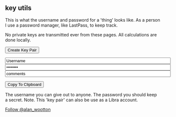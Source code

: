 ## key utils 

This is what the username and password for a 'thing' looks like. As a person I use a password manager, like LastPass, to keep track.

No private keys are transmitted ever from these pages. All calculations are done locally.

<button type="button" id="createKeyPair" >Create Key Pair</button>

<div class="ex2"  style="color:blue"><input value="Username" type="text" size="64" id = "usernameDiv" name="uuuu" /></div>

<div class="ex2" style="color:blue"><input value="Password" type="password" size="64" id = "passwordDiv" rows="3" /></div>

 <div class="ex2" style="color:blue"><input value="comments" type="text" size="64" id = "commentsDiv" rows="3" /></div>

<!-- 
<div class="ex2"  style="color:blue"><textarea type="text" id = "usernameDivx" rows="2" cols="50">Username (64 characters minimum)</textarea></div>

<div class="ex2" style="color:blue"><textarea type="text" id = "passwordDivx" rows="3" cols="50">Password (128 characters minimum)</textarea></div>

<div class="ex2"  style="color:blue"><textarea id = "commentsDivx" rows="1" cols="50">ggggggggggg</textarea></div> -->

<button id="copyto">Copy To Clipboard</button>

The username you can give out to anyone. The password you should keep a secret. 
Note. This 'key pair' can also be use as a Libra account.

 
<a href="https://twitter.com/alan_wootton?ref_src=twsrc%5Etfw" class="twitter-follow-button" data-show-count="false">Follow @alan_wootton</a><script async src="https://platform.twitter.com/widgets.js" charset="utf-8"></script>

<script type="text/javascript" src="/nacl.js"></script> 
<script type="text/javascript" src="/ed25519.js"></script> 

<div id="commento"></div>
<script src="https://cdn.commento.io/js/commento.js"></script> 
